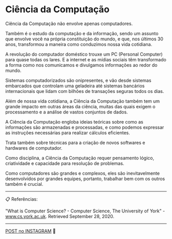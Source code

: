 # Ciência da Computação

Ciência da Computação não envolve apenas computadores.

Também é o estudo da computação e da informação, sendo um assunto que envolve você na própria constituição do mundo, e que, nos últimos 30 anos, transformou a maneira como conduzimos nossa vida cotidiana.

A revolução do computador doméstico trouxe um PC (Personal Computer) para quase todas os lares. E a internet e as mídias sociais têm transformado a forma como nos comunicamos e divulgamos informações ao redor do mundo.

Sistemas computadorizados são onipresentes, e vão desde sistemas embarcados que controlam uma geladeira até sistemas bancários internacionais que lidam com bilhões de transações seguras todos os dias.

Além de nossa vida cotidiana, a Ciência da Computação também tem um grande impacto em outras áreas da ciência, muitas das quais exigem o processamento e a análise de vastos conjuntos de dados.

A Ciência da Computação engloba ideias teóricas sobre como as informações são armazenadas e processadas, e como podemos expressar as instruções necessárias para realizar cálculos eficientes.

Trata também sobre técnicas para a criação de novos softwares e hardwares de computador.

Como disciplina, a Ciência da Computação requer pensamento lógico, criatividade e capacidade para resolução de problemas.

Como computadores são grandes e complexos, eles são inevitavelmente desenvolvidos por grandes equipes, portanto, trabalhar bem com os outros também é crucial.

---

📋 Referências:

"What is Computer Science? - Computer Science, The University of York" - www.cs.york.ac.uk. Retrieved September 28, 2020.

---

[POST no INSTAGRAM](https://www.instagram.com/p/CFsXTbvJ5B3/) :eyes: